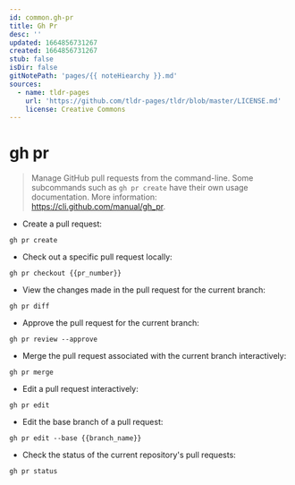 ```yaml
---
id: common.gh-pr
title: Gh Pr
desc: ''
updated: 1664856731267
created: 1664856731267
stub: false
isDir: false
gitNotePath: 'pages/{{ noteHiearchy }}.md'
sources:
  - name: tldr-pages
    url: 'https://github.com/tldr-pages/tldr/blob/master/LICENSE.md'
    license: Creative Commons
---
```

# gh pr

> Manage GitHub pull requests from the command-line.
> Some subcommands such as `gh pr create` have their own usage documentation.
> More information: <https://cli.github.com/manual/gh_pr>.

- Create a pull request:

`gh pr create`

- Check out a specific pull request locally:

`gh pr checkout {{pr_number}}`

- View the changes made in the pull request for the current branch:

`gh pr diff`

- Approve the pull request for the current branch:

`gh pr review --approve`

- Merge the pull request associated with the current branch interactively:

`gh pr merge`

- Edit a pull request interactively:

`gh pr edit`

- Edit the base branch of a pull request:

`gh pr edit --base {{branch_name}}`

- Check the status of the current repository's pull requests:

`gh pr status`

